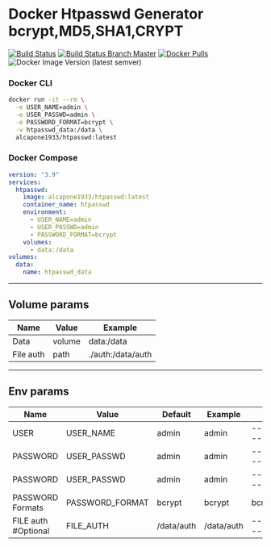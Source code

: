 # Docker Htpasswd Generator bcrypt,MD5,SHA1,CRYPT
[![Build Status](https://shields.cosanostra-cloud.de/drone/build/alcapone1933/docker-htpasswd?logo=drone&server=https%3A%2F%2Fdrone.docker-for-life.de)](https://drone.docker-for-life.de/alcapone1933/docker-htpasswd)
[![Build Status Branch Master](https://shields.cosanostra-cloud.de/drone/build/alcapone1933/docker-htpasswd/master?logo=drone&label=build%20%5Bbranch%20master%5D&server=https%3A%2F%2Fdrone.docker-for-life.de)](https://drone.docker-for-life.de/alcapone1933/docker-htpasswd/branches)
[![Docker Pulls](https://shields.cosanostra-cloud.de/docker/pulls/alcapone1933/htpasswd?logo=docker&logoColor=blue)](https://hub.docker.com/r/alcapone1933/htpasswd/tags)
![Docker Image Version (latest semver)](https://shields.cosanostra-cloud.de/docker/v/alcapone1933/htpasswd?sort=semver&logo=docker&logoColor=blue&label=dockerhub%20version)
### Docker CLI

```bash
docker run -it --rm \
  -e USER_NAME=admin \
  -e USER_PASSWD=admin \
  -e PASSWORD_FORMAT=bcrypt \
  -v htpasswd_data:/data \
  alcapone1933/htpasswd:latest
```

### Docker Compose

```yaml
version: "3.9"
services:
  htpasswd:
    image: alcapone1933/htpasswd:latest
    container_name: htpasswd
    environment:
      - USER_NAME=admin	
      - USER_PASSWD=admin
      - PASSWORD_FORMAT=bcrypt
    volumes:
      - data:/data
volumes:
  data:
    name: htpasswd_data
```
* * *

## Volume params

| Name      | Value   | Example            |
| --------- |-------- | ------------------ |
| Data      | volume  | data:/data         |
| File auth | path    | ./auth:/data/auth  |
* * *

## Env params


| Name                 | Value           | Default     | Example    | FORMAT                |
| -------------------- | --------------- | ----------- | ---------- | --------------------- |
| USER                 | USER_NAME       | admin       | admin      | --------------------- |
| PASSWORD             | USER_PASSWD     | admin       | admin      | --------------------- |
| PASSWORD             | USER_PASSWD     | admin       | admin      | --------------------- |
| PASSWORD Formats     | PASSWORD_FORMAT | bcrypt      | bcrypt     | bcrypt,MD5,SHA1,CRYPT |
| FILE auth #Optional  | FILE_AUTH       | /data/auth  | /data/auth | --------------------- |
